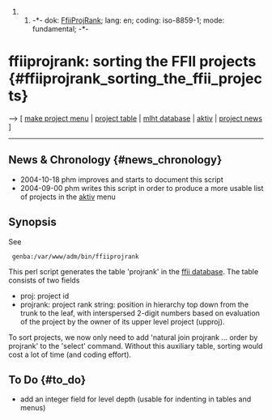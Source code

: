 1.  1.  -\*- dok: [FfiiProjRank](FfiiProjRank "wikilink"); lang: en;
        coding: iso-8859-1; mode: fundamental; -\*-

# ffiiprojrank: sorting the FFII projects {#ffiiprojrank_sorting_the_ffii_projects}

\--\> \[ [ make project menu](AktivMakeProjselEn "wikilink") \| [project
table](http://www.ffii.org/proj/ "wikilink") \| [ mlht
database](MlhtEn "wikilink") \| [ aktiv](AktivEn "wikilink") \| [
project news](FfiiprojNewsEn "wikilink") \]

------------------------------------------------------------------------

## News & Chronology {#news_chronology}

-   2004-10-18 phm improves and starts to document this script
-   2004-09-00 phm writes this script in order to produce a more usable
    list of projects in the [ aktiv](AktivEn "wikilink") menu

## Synopsis

See

` genba:/var/www/adm/bin/ffiiprojrank`

This perl script generates the table \'projrank\' in the [ ffii
database](MlhtDbEn "wikilink"). The table consists of two fields

-   proj: project id
-   projrank: project rank string: position in hierarchy top down from
    the trunk to the leaf, with interspersed 2-digit numbers based on
    evaluation of the project by the owner of its upper level project
    (upproj).

To sort projects, we now only need to add \'natural join projrank \...
order by projrank\' to the \'select\' command. Without this auxiliary
table, sorting would cost a lot of time (and coding effort).

## To Do {#to_do}

-   add an integer field for level depth (usable for indenting in tables
    and menus)
